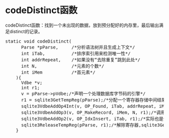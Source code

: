 # codeDistinct函数
codeDistinct函数：找到一个未出现的数据，放到预分配好的内存里，最后输出满足distinct的记录。
<pre>static void codeDistinct(
	  Parse *pParse,     /*分析语法树并且生成上下文*/
	  int iTab,          /*排序索引用来检测唯一性*/
	  int addrRepeat,    /*如果没有“去除重复”跳到此处*/
	  int N,             /*元素的个数*/
	  int iMem           /*首元素*/
	){
	  Vdbe *v;
	  int r1;
	  v = pParse->pVdbe;/*声明一个处理数据库字节码的引擎*/
	  r1 = sqlite3GetTempReg(pParse);/*分配一个寄存器存储中间结果*/
	  sqlite3VdbeAddOp4Int(v, OP_Found, iTab, addrRepeat, iMem, N);/*把操作的值看成整数，然后添加这个操作符到虚拟机中*/
	  sqlite3VdbeAddOp3(v, OP_MakeRecord, iMem, N, r1);/*调用sqlite3VdbeAddOp3（）修改指令的地址*/
	  sqlite3VdbeAddOp2(v, OP_IdxInsert, iTab, r1);/*实际也是使用sqlite3VdbeAddOp3()只是参数变为前4个，修改指令的地址*/
	  sqlite3ReleaseTempReg(pParse, r1);/*解除寄存器,sqlite3GetTempReg()分配的*/
	}
</pre>
